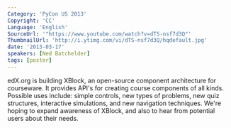 ```yaml
---
Category: 'PyCon US 2013'
Copyright: 'CC'
Language: 'English'
SourceUrl: '"https://www.youtube.com/watch?v=dTS-nsf7d3Q"'
ThumbnailUrl: 'http://i.ytimg.com/vi/dTS-nsf7d3Q/hqdefault.jpg'
date: '2013-03-17'
speakers: [Ned Batchelder]
tags: [poster]
---
```

edX.org is building XBlock, an open-source component architecture for courseware.  It provides API's for creating course components of all kinds. Possible uses include: simple controls, new types of problems, new quiz structures, interactive simulations, and new navigation techniques.  We're hoping to expand awareness of XBlock, and also to hear from potential users about their needs.